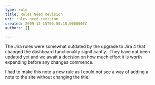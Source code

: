 ```yaml
---
type: rule
title: Rules Need Revision
uri: rules-need-revision
created: 2009-12-15T06:50:10.0000000Z
authors: []

---
```


The Jira rules were somewhat outdated by the upgrade to Jira 4 that changed the dashboard functionality significantly.  They have not been updated yet and we await a decision on how much effort it is worth expending before any changes commence. 
​

I had to make this note a new rule as I could not see a way of adding a note to the site without changing the title.
